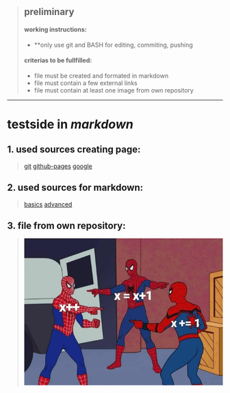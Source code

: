 > ## preliminary
> 
> #### working instructions:
>
> * **only use git and BASH for editing, commiting, pushing
> 
> #### criterias to be fullfilled:
>
> * file must be created and formated in markdown
> * file must contain a few external links
> * file must contain at least one image from own repository




--------------------------------------------------------------------------



# testside in _markdown_


## 1. used sources creating page:
> [git](https://github.com/taitruong/git-started)
> [github-pages](https://pages.github.com/)
> [google](http://www.google.com)

## 2. used sources for markdown:
> [basics](https://www.markdownguide.org/basic-syntax/)
> [advanced](https://guides.github.com/features/mastering-markdown/)

## 3. file from own repository:
> ![repo-image](https://github.com/KlugeCh/exercises/blob/master/spiderware.png)
